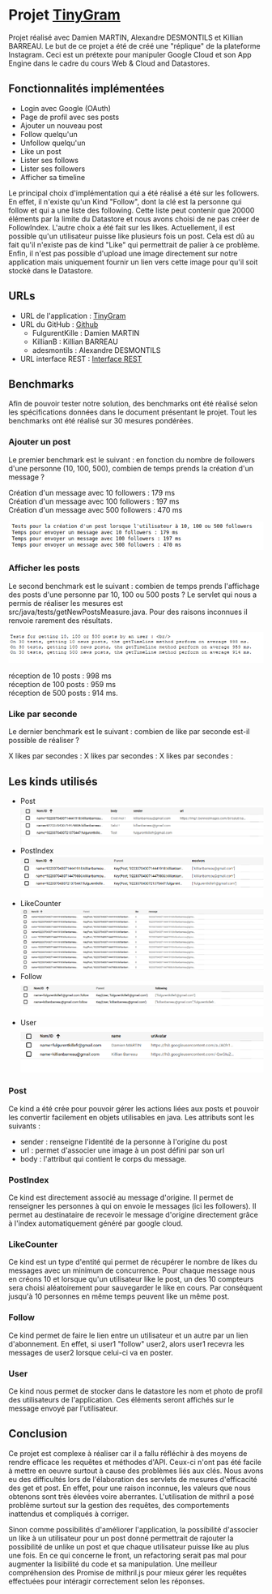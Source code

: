 # Projet [TinyGram](https://docs.google.com/document/d/1sFkj4hjT3DBQopovQNor5hylzWZQABk6DlL_HmMPW4M/edit#heading=h.zgqfbizhklet)

Projet réalisé avec Damien MARTIN, Alexandre DESMONTILS et Killian BARREAU.
Le but de ce projet a été de créé une "réplique" de la plateforme Instagram. Ceci est un prétexte pour manipuler Google
Cloud et son App Engine dans le cadre du cours Web & Cloud and Datastores.

## Fonctionnalités implémentées

 - Login avec Google (OAuth)
 - Page de profil avec ses posts
 - Ajouter un nouveau post
 - Follow quelqu'un
 - Unfollow quelqu'un
 - Like un post
 - Lister ses follows
 - Lister ses followers
 - Afficher sa timeline
 <!-- - TODO: Unlike un post-->
 
Le principal choix d'implémentation qui a été réalisé a été sur les followers. En effet, il n'existe qu'un Kind 
"Follow", dont la clé est la personne qui follow et qui a une liste des following. Cette liste peut contenir que 20000 
éléments par la limite du Datastore et nous avons choisi de ne pas créer de FollowIndex. L'autre choix a été fait sur 
les likes. Actuellement, il est possible qu'un utilisateur puisse like plusieurs fois un post. Cela est dû au fait qu'il
n'existe pas de kind "Like" qui permettrait de palier à ce problème. Enfin, il n'est pas possible d'upload une image 
directement sur notre application mais uniquement fournir un lien vers cette image pour qu'il soit stocké dans le 
Datastore.

## URLs

 - URL de l'application : [TinyGram](https://tinyinsta-295118.ew.r.appspot.com/)  
 - URL du GitHub : [Github](https://github.com/KillianB/projet-wcd-2020-2021)
    - FulgurentKille : Damien MARTIN
    - KillianB : Killian BARREAU
    - adesmontils : Alexandre DESMONTILS
 - URL interface REST : [Interface REST](https://endpointsportal.tinyinsta-295118.cloud.goog)

## Benchmarks

Afin de pouvoir tester notre solution, des benchmarks ont été réalisé selon les spécifications données dans le document
présentant le projet. Tout les benchmarks ont été réalisé sur 30 mesures pondérées.

### Ajouter un post

Le premier benchmark est le suivant : en fonction du nombre de followers d'une personne (10, 100, 500), combien de temps
prends la création d'un message ?

Création d'un message avec 10 followers : 179 ms \
Création d'un message avec 100 followers : 197 ms \
Création d'un message avec 500 followers : 470 ms

![screen des benckmark des posts](screens/screenFromMeasurePost.png "")

### Afficher les posts

Le second benchmark est le suivant : combien de temps prends l'affichage des posts d'une personne par 10, 100 ou 500 
posts ? Le servlet qui nous a permis de réaliser les mesures est src/java/tests/getNewPostsMeasure.java. Pour des 
raisons inconnues il renvoie rarement des résultats.

![screen des resultats obtenus](screens/screenFromMeasureGetTimeLine.png "screen des résultats obtenus")


réception de 10 posts : 998 ms \
réception de 100 posts : 959 ms \
réception de 500 posts : 914 ms.

### Like par seconde

Le dernier benchmark est le suivant : combien de like par seconde est-il possible de réaliser ?

X likes par secondes : 
X likes par secondes : 
X likes par secondes : 

## Les kinds utilisés

 - Post
 ![Screen Kind Post](screens/screenKindPost.png "Screen Kind Post")
 - PostIndex
 ![Screen Kind PostIndex](screens/screenKindPostIndex.png "Screen Kind PostIndex")
 - LikeCounter
 ![Screen Kind LikeCounter](screens/screenKindLikeCounter.png "Screen Kind LikeCounter")
 - Follow
 ![Screen Kind Follow](screens/screenKindFollow.png "Screen Kind Follow")
 - User
 ![Screen Kind User](screens/screenKindUser.png "Screen Kind User")

### Post

Ce kind a été crée pour pouvoir gérer les actions liées aux posts et pouvoir les convertir facilement en objets 
utilisables en java.
Les attributs sont les suivants :
 - sender : renseigne l'identité de la personne à l'origine du post
 - url : permet d'associer une image à un post défini par son url
 - body : l'attribut qui contient le corps du message.

### PostIndex

Ce kind est directement associé au message d'origine. Il permet de renseigner les personnes à qui on envoie le messages 
(ici les followers). Il permet au destinataire de recevoir le message d'origine directement grâce à l'index 
automatiquement généré par google cloud.

### LikeCounter

Ce kind est un type d'entité qui permet de récupérer le nombre de likes du messages avec un minimum de concurrence.
Pour chaque message nous en créons 10 et lorsque qu'un utilisateur like le post, un des 10 compteurs sera choisi 
aléatoirement pour sauvegarder le like en cours. Par conséquent jusqu'à 10 personnes en même temps peuvent like un même 
post.

### Follow

Ce kind permet de faire le lien entre un utilisateur et un autre par un lien d'abonnement. En effet, si user1 "follow" 
user2, alors user1 recevra les messages de user2 lorsque celui-ci va en poster.

### User

Ce kind nous permet de stocker dans le datastore les nom et photo de profil des utilisateurs de l'application. Ces 
éléments seront affichés sur le message envoyé par l'utilisateur.

## Conclusion

Ce projet est complexe à réaliser car il a fallu réfléchir à des moyens de rendre efficace les requêtes et méthodes 
d'API. Ceux-ci n'ont pas été facile à mettre en oeuvre surtout à cause des problèmes liés aux clés. Nous avons eu des 
difficultés lors de l'élaboration des servlets de mesures d'efficacité des get et post. En effet, pour une raison
inconnue, les valeurs que nous obtenons sont très élevées voire aberrantes. L'utilisation de mithril a posé problème
surtout sur la gestion des requêtes, des comportements inattendus et compliqués à corriger.

Sinon comme possibilités d'améliorer l'application, la possibilité d'associer un like à un utilisateur pour un post 
donné permettrait de rajouter la possibilité de unlike un post et que chaque utilisateur puisse like au plus une fois.
En ce qui concerne le front, un refactoring serait pas mal pour augmenter la lisibilité du code et sa manipulation. Une
meilleur compréhension des Promise de mithril.js pour mieux gérer les requêtes effectuées pour intéragir correctement
selon les réponses.


